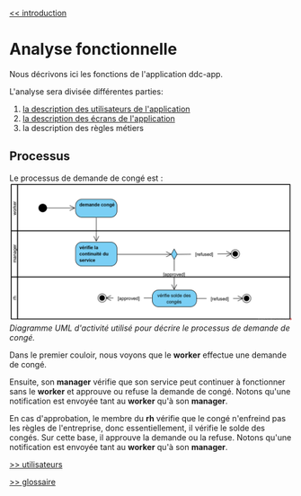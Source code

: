 [<< introduction](./1-introduction.md)
# Analyse fonctionnelle #

Nous décrivons ici les fonctions de l'application ddc-app.

L'analyse sera divisée différentes parties:
1. [la description des utilisateurs de l'application](./2-1-utilisateurs.md)
1. [la description des écrans de l'application](./2-2-ecrans.md)
1. la description des règles métiers

## Processus ##
Le processus de demande de congé est :
![UML activity diagram processus ddc](./images/ddc-business-process.png)
*Diagramme UML d'activité utilisé pour décrire le processus de demande de congé.*

Dans le premier couloir, nous voyons que le **worker** effectue une demande de congé. 

Ensuite, son **manager** vérifie que son service peut continuer à fonctionner sans le **worker** et approuve ou refuse la demande de congé. Notons qu'une notification est envoyée tant au **worker** qu'à son **manager**.

En cas d'approbation, le membre du **rh** vérifie que le congé n'enfreind pas les règles de l'entreprise, donc essentiellement, il vérifie le solde des congés. Sur cette base, il approuve la demande ou la refuse. Notons qu'une notification est envoyée tant au **worker** qu'à son **manager**.


[>> utilisateurs](./2-1-utilisateurs.md)

[>> glossaire](./3-glossaire.md)
